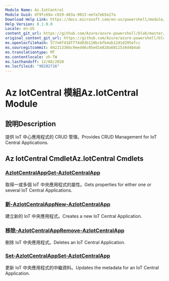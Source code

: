 ```yaml
---
Module Name: Az.IotCentral
Module Guid: df9fc69a-c019-403a-9013-eefa7eb5e27a
Download Help Link: https://docs.microsoft.com/en-us/powershell/module/az.iotcentral
Help Version: 0.1.0.0
Locale: en-US
content_git_url: https://github.com/Azure/azure-powershell/blob/master/src/IotCentral/IotCentral/help/Az.IotCentral.md
original_content_git_url: https://github.com/Azure/azure-powershell/blob/master/src/IotCentral/IotCentral/help/Az.IotCentral.md
ms.openlocfilehash: 577e8f418ff74d83b110bcbfb4ab12d1d295efcc
ms.sourcegitcommit: 04221336bc9eed46c05ed1e828a6811534d4b4ab
ms.translationtype: MT
ms.contentlocale: zh-TW
ms.lasthandoff: 12/08/2020
ms.locfileid: "98282716"
---
```

# <span data-ttu-id="996e2-101">Az IotCentral 模組</span><span class="sxs-lookup"><span data-stu-id="996e2-101">Az.IotCentral Module</span></span>
## <span data-ttu-id="996e2-102">說明</span><span class="sxs-lookup"><span data-stu-id="996e2-102">Description</span></span>
<span data-ttu-id="996e2-103">提供 IoT 中心應用程式的 CRUD 管理。</span><span class="sxs-lookup"><span data-stu-id="996e2-103">Provides CRUD Management for IoT Central Applications.</span></span>

## <span data-ttu-id="996e2-104">Az IotCentral Cmdlet</span><span class="sxs-lookup"><span data-stu-id="996e2-104">Az.IotCentral Cmdlets</span></span>
### [<span data-ttu-id="996e2-105">AzIotCentralApp</span><span class="sxs-lookup"><span data-stu-id="996e2-105">Get-AzIotCentralApp</span></span>](Get-AzIotCentralApp.md)
<span data-ttu-id="996e2-106">取得一或多個 IoT 中央應用程式的屬性。</span><span class="sxs-lookup"><span data-stu-id="996e2-106">Gets properties for either one or several IoT Central Applications.</span></span>

### [<span data-ttu-id="996e2-107">新-AzIotCentralApp</span><span class="sxs-lookup"><span data-stu-id="996e2-107">New-AzIotCentralApp</span></span>](New-AzIotCentralApp.md)
<span data-ttu-id="996e2-108">建立新的 IoT 中央應用程式。</span><span class="sxs-lookup"><span data-stu-id="996e2-108">Creates a new IoT Central Application.</span></span>

### [<span data-ttu-id="996e2-109">移除-AzIotCentralApp</span><span class="sxs-lookup"><span data-stu-id="996e2-109">Remove-AzIotCentralApp</span></span>](Remove-AzIotCentralApp.md)
<span data-ttu-id="996e2-110">刪除 IoT 中央應用程式。</span><span class="sxs-lookup"><span data-stu-id="996e2-110">Deletes an IoT Central Application.</span></span>

### [<span data-ttu-id="996e2-111">Set-AzIotCentralApp</span><span class="sxs-lookup"><span data-stu-id="996e2-111">Set-AzIotCentralApp</span></span>](Set-AzIotCentralApp.md)
<span data-ttu-id="996e2-112">更新 IoT 中央應用程式的中繼資料。</span><span class="sxs-lookup"><span data-stu-id="996e2-112">Updates the metadata for an IoT Central Application.</span></span>

